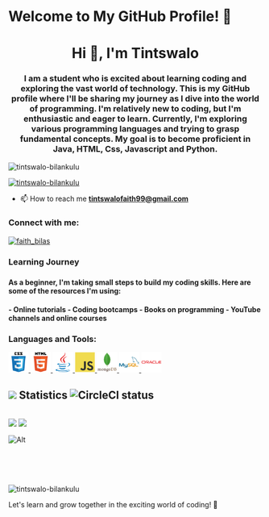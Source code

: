 # Welcome to My GitHub Profile! 👋

<h1 align="center">Hi 👋, I'm Tintswalo</h1>
<h3 align="center">I am a student who is excited about learning coding and exploring the vast world of technology. This is my GitHub profile where I'll be sharing my journey as I dive into the world of programming. I'm relatively new to coding, but I'm enthusiastic and eager to learn. Currently, I'm exploring various programming languages and trying to grasp fundamental concepts. My goal is to become proficient in Java, HTML, Css, Javascript and Python.</h3>

<p align="left"> <img src="https://komarev.com/ghpvc/?username=tintswalo-bilankulu&label=Profile%20views&color=0e75b6&style=flat" alt="tintswalo-bilankulu" /> </p>

<p align="left"> <a href="https://github.com/ryo-ma/github-profile-trophy"><img src="https://github-profile-trophy.vercel.app/?username=tintswalo-bilankulu" alt="tintswalo-bilankulu" /></a> </p>

- 📫 How to reach me **tintswalofaith99@gmail.com**

<h3 align="left">Connect with me:</h3>
<p align="left">
<a href="https://instagram.com/faith_bilas" target="blank"><img align="center" src="https://raw.githubusercontent.com/rahuldkjain/github-profile-readme-generator/master/src/images/icons/Social/instagram.svg" alt="faith_bilas" height="30" width="40" /></a>
</p>

<h3 align="left"> Learning Journey<h3>
<h4 align="left"> As a beginner, I'm taking small steps to build my coding skills. Here are some of the resources I'm using:<h4>
<p align="left">
<lu>- Online tutorials</lu>
<lu>- Coding bootcamps</lu>
<lu>- Books on programming</lu>
<lu>- YouTube channels and online courses</lu>
</p>

<h3 align="left">Languages and Tools:</h3>
<p align="left"> <a href="https://www.w3schools.com/css/" target="_blank" rel="noreferrer"> <img src="https://raw.githubusercontent.com/devicons/devicon/master/icons/css3/css3-original-wordmark.svg" alt="css3" width="40" height="40"/> </a> <a href="https://www.w3.org/html/" target="_blank" rel="noreferrer"> <img src="https://raw.githubusercontent.com/devicons/devicon/master/icons/html5/html5-original-wordmark.svg" alt="html5" width="40" height="40"/> </a> <a href="https://www.java.com" target="_blank" rel="noreferrer"> <img src="https://raw.githubusercontent.com/devicons/devicon/master/icons/java/java-original.svg" alt="java" width="40" height="40"/> </a> <a href="https://developer.mozilla.org/en-US/docs/Web/JavaScript" target="_blank" rel="noreferrer"> <img src="https://raw.githubusercontent.com/devicons/devicon/master/icons/javascript/javascript-original.svg" alt="javascript" width="40" height="40"/> </a> <a href="https://www.mongodb.com/" target="_blank" rel="noreferrer"> <img src="https://raw.githubusercontent.com/devicons/devicon/master/icons/mongodb/mongodb-original-wordmark.svg" alt="mongodb" width="40" height="40"/> </a> <a href="https://www.mysql.com/" target="_blank" rel="noreferrer"> <img src="https://raw.githubusercontent.com/devicons/devicon/master/icons/mysql/mysql-original-wordmark.svg" alt="mysql" width="40" height="40"/> </a> <a href="https://www.oracle.com/" target="_blank" rel="noreferrer"> <img src="https://raw.githubusercontent.com/devicons/devicon/master/icons/oracle/oracle-original.svg" alt="oracle" width="40" height="40"/> </a> </p>

## <img src="https://media.giphy.com/media/iY8CRBdQXODJSCERIr/giphy.gif" width="40"> Statistics ![CircleCI status](https://circleci.com/gh/CircleCI-Public/shellcheck-orb.svg "CircleCI status")

<br>
<a href="https://github.com/tintswalo-bilankulu" target="_blank"><img height="170em" src="https://github-readme-stats.vercel.app/api?username=tintswalo-bilankulu&show_icons=true&bg_color=00000000&hide_border=true&hide_title=true&alt="GitHub statistics"></a>
<a href="https://github.com/tintswalo-bilankulu" target="_blank" target="_blank"><img height="170em" src="https://github-readme-stats.vercel.app/api/top-langs/?username=tintswalo-bilankulu&langs_count=8&layout=compact&bg_color=00000000&hide_border=true&hide_title=true&hide=shaderlab"></a>

![Alt](https://repobeats.axiom.co/api/embed/413781a079476d1eef25d9e73cff4cf6664638b4.svg "Repobeats analytics image")

</br></br>
<img src="https://media.tenor.com/zhIZszouG8QAAAAi/line-divider.gif" width="100%" height="2px"  />


<p><img align="center" src="https://github-readme-streak-stats.herokuapp.com/?user=tintswalo-bilankulu&" alt="tintswalo-bilankulu" /></p>

Let's learn and grow together in the exciting world of coding! 🚀

<!---
Tintswalo-Bilankulu/Tintswalo-Bilankulu is a ✨ special ✨ repository because its `README.md` (this file) appears on your GitHub profile.
You can click the Preview link to take a look at your changes.
--->

